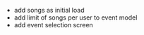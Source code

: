 - add songs as initial load
- add limit of songs per user to event model
- add event selection screen
